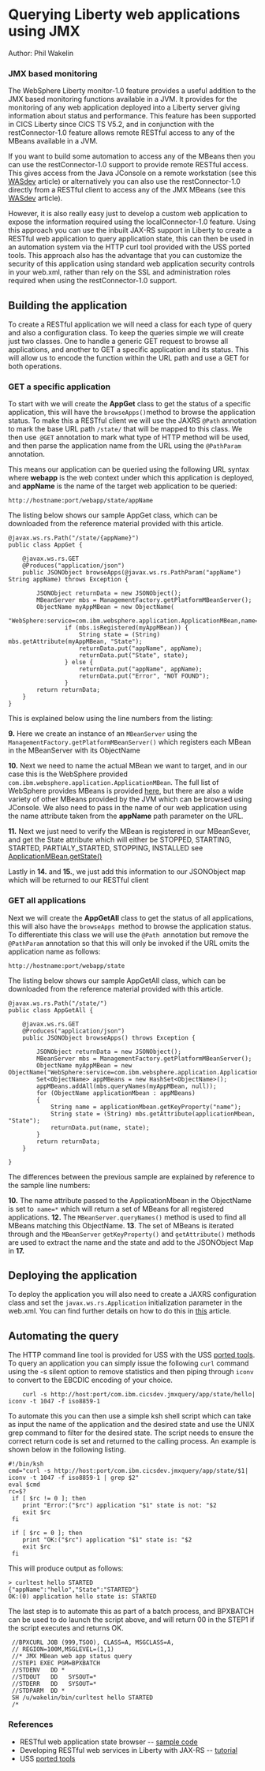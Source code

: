 Querying Liberty web applications using JMX
=============================================

Author: Phil Wakelin

### JMX based monitoring

The WebSphere Liberty monitor-1.0 feature provides a useful addition to
the JMX based monitoring functions available in a JVM. It provides for
the monitoring of any web application deployed into a Liberty server
giving information about status and performance. This feature has been
supported in CICS Liberty since CICS TS V5.2, and in conjunction with
the restConnector-1.0 feature allows remote RESTful access to any of the
MBeans available in a JVM.

If you want to build some automation to access any of the MBeans then
you can use the restConnector-1.0 support to provide remote RESTful
access. This gives access from the Java JConsole on a remote workstation
(see this
[WASdev](https://developer.ibm.com/wasdev/docs/article_howto_remotejmx/)
article) or alternatively you can also use the restConnector-1.0
directly from a RESTful client to access any of the JMX MBeans (see this
[WASdev](https://developer.ibm.com/wasdev/docs/mbeans-using-the-liberty-jmx-rest-connector)
article).

However, it is also really easy just to develop a custom web application
to expose the information required using the localConnector-1.0 feature.
Using this approach you can use the inbuilt JAX-RS support in Liberty to
create a RESTful web application to query application state, this can
then be used in an automation system via the HTTP curl tool provided
with the USS ported tools. This approach also has the advantage that you
can customize the security of this application using standard web
application security controls in your web.xml, rather than rely on the
SSL and administration roles required when using the restConnector-1.0
support.

## Building the application

To create a RESTful application we will need a class for each type of
query and also a configuration class. To keep the queries simple we will
create just two classes. One to handle a generic GET request to browse
all applications, and another to GET a specific application and its
status. This will allow us to encode the function within the URL path
and use a GET for both operations.

### GET a specific application

To start with we will create the **AppGet** class to get the status of a
specific application, this will have the `browseApps()`method to browse
the application status. To make this a RESTful client we will use the
JAXRS `@Path` annotation to mark the base URL path `/state/` that will
be mapped to this class. We then use` @GET` annotation to mark what type
of HTTP method will be used, and then parse the application name from
the URL using the `@PathParam` annotation.

This means our application can be queried using the following URL syntax
where **webapp** is the web context under which this application is
deployed, and **appName** is the name of the target web application to
be queried:

`http://hostname:port/webapp/state/appName`

The listing below shows our sample AppGet class, which can be downloaded
from the reference material provided with this article.

``` javax
@javax.ws.rs.Path("/state/{appName}")
public class AppGet {

    @javax.ws.rs.GET
    @Produces("application/json")
    public JSONObject browseApps(@javax.ws.rs.PathParam("appName") String appName) throws Exception {

        JSONObject returnData = new JSONObject();
        MBeanServer mbs = ManagementFactory.getPlatformMBeanServer();
        ObjectName myAppMBean = new ObjectName(
            "WebSphere:service=com.ibm.websphere.application.ApplicationMBean,name="+appName);
                if (mbs.isRegistered(myAppMBean)) {
                    String state = (String) mbs.getAttribute(myAppMBean, "State");    
                    returnData.put("appName", appName);
                    returnData.put("State", state);
                } else {
                    returnData.put("appName", appName);
                    returnData.put("Error", "NOT FOUND");           
                }       
        return returnData;
    }
}
```

This is explained below using the line numbers from the listing:

**9.** Here we create an instance of an `MBeanServer` using the
`ManagementFactory.getPlatformMBeanServer()` which registers each MBean
in the MBeanServer with its ObjectName

**10.** Next we need to name the actual MBean we want to target, and in
our case this is the WebSphere provided
`com.ibm.websphere.application.ApplicationMBean`. The full list of
WebSphere provides MBeans is provided
[here](http://www.ibm.com/support/knowledgecenter/SSD28V_8.5.5/com.ibm.websphere.wlp.core.doc/ae/rwlp_mbeans_list.html?lang=en),
but there are also a wide variety of other MBeans provided by the JVM
which can be browsed using JConsole. We also need to pass in the name of
our web application using the name attribute taken from the **appName**
path parameter on the URL.

**11.** Next we just need to verify the MBean is registered in our
MBeanSever, and get the State attribute which will either be STOPPED,
STARTING, STARTED, PARTIALY_STARTED, STOPPING, INSTALLED see
[ApplicationMBean.getState()](http://www.ibm.com/support/knowledgecenter/SSD28V_8.5.5/com.ibm.websphere.javadoc.liberty.doc/com.ibm.websphere.appserver.api.basics_1.2-javadoc/index.html?cp=SSD28V_8.5.5&lang=en)

Lastly in **14.** and **15.**, we just add this information to our
JSONObject map which will be returned to our RESTful client

### GET all applications

Next we will create the **AppGetAll** class to get the status of all
applications, this will also have the `browseApps `method to browse the
application status. To differentiate this class we will use the
`@Path `annotation but remove the `@PathParam` annotation so that this
will only be invoked if the URL omits the application name as follows:

`http://hostname:port/webapp/state`

The listing below shows our sample AppGetAll class, which can be
downloaded from the reference material provided with this article.

```javax
@javax.ws.rs.Path("/state/")
public class AppGetAll {

    @javax.ws.rs.GET
    @Produces("application/json")
    public JSONObject browseApps() throws Exception {

        JSONObject returnData = new JSONObject();
        MBeanServer mbs = ManagementFactory.getPlatformMBeanServer();       
        ObjectName myAppMBean = new ObjectName("WebSphere:service=com.ibm.websphere.application.ApplicationMBean,name=*");
        Set<ObjectName> appMBeans = new HashSet<ObjectName>();
        appMBeans.addAll(mbs.queryNames(myAppMBean, null));
        for (ObjectName applicationMbean : appMBeans)
        {
            String name = applicationMbean.getKeyProperty("name");
            String state = (String) mbs.getAttribute(applicationMbean, "State");
            returnData.put(name, state);
        }       
        return returnData;
    }

}
```

The differences between the previous sample are explained by reference
to the sample line numbers:

**10.** The name attribute passed to the ApplicationMbean in the
ObjectName is set to` name=*` which will return a set of MBeans for all
registered applications.
**12.** The `MBeanServer.queryNames()` method is used to find all MBeans
matching this ObjectName.
**13**. The set of MBeans is iterated through and the `MBeanServer`
`getKeyProperty()` and `getAttribute()` methods are used to extract the
name and the state and add to the JSONObject Map in **17.**

## Deploying the application

To deploy the application you will also need to create a JAXRS
configuration class and set the `javax.ws.rs.Application` initialization
parameter in the web.xml. You can find further details on how to do this
in [this](https://developer.ibm.com/cics/2016/03/11/java-for-cics-developing-restful-web-services-in-liberty-with-jax-rs/)
article.

## Automating the query

The HTTP command line tool is provided for USS with the USS [ported
tools](http://www-03.ibm.com/systems/z/os/zos/features/unix/port_tools.html).
To query an application you can simply issue the following
`curl` command using the -s silent option to remove statistics and then
piping through `iconv` to convert to the EBCDIC encoding of your choice.

```
    curl -s http://host:port/com.ibm.cicsdev.jmxquery/app/state/hello| iconv -t 1047 -f iso8859-1
```
To automate this you can then use a simple ksh shell script which can
take as input the name of the application and the desired state and use
the UNIX grep command to filter for the desired state. The script needs
to ensure the correct return code is set and returned to the calling
process. An example is shown below in the following listing.

```
#!/bin/ksh
cmd="curl -s http://host:port/com.ibm.cicsdev.jmxquery/app/state/$1| iconv -t 1047 -f iso8859-1 | grep $2"
eval $cmd
rc=$?
 if [ $rc != 0 ]; then
    print "Error:("$rc") application "$1" state is not: "$2
    exit $rc
 fi

 if [ $rc = 0 ]; then
    print "OK:("$rc") application "$1" state is: "$2
    exit $rc
 fi
```

This will produce output as follows:

    > curltest hello STARTED
    {"appName":"hello","State":"STARTED"}
    OK:(0) application hello state is: STARTED

The last step is to automate this as part of a batch process, and
BPXBATCH can be used to do launch the script above, and will return 00
in the STEP1 if the script executes and returns OK.

```
 //BPXCURL JOB (999,TSOO), CLASS=A, MSGCLASS=A,          
 // REGION=100M,MSGLEVEL=(1,1)                                                            
 //* JMX MBean web app status query
 //STEP1 EXEC PGM=BPXBATCH                               
 //STDENV   DD *                                         
 //STDOUT   DD   SYSOUT=*                                
 //STDERR   DD   SYSOUT=*                                
 //STDPARM  DD *                                          
 SH /u/wakelin/bin/curltest hello STARTED
 /*                                                         
```

### References

-   RESTful web application state browser -- [sample
    code](https://github.com/cicsdev/cics-java-liberty-appstate)
-   Developing RESTful web services in Liberty with JAX-RS --
    [tutorial](https://developer.ibm.com/cics/2016/03/11/java-for-cics-developing-restful-web-services-in-liberty-with-jax-rs/)
-   USS [ported
    tools](http://www.ibm.com/systems/z/os/zos/features/unix/port_tools.html)
